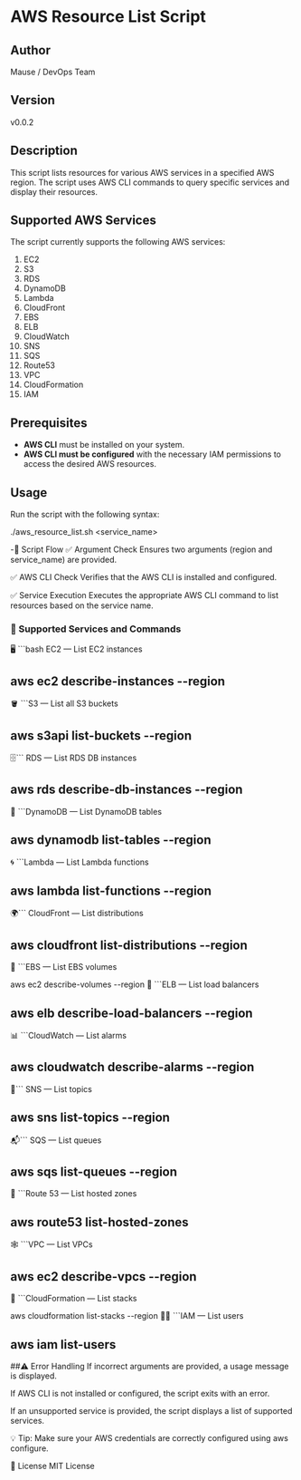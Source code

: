 # AWS Resource List Script

## Author
Mause / DevOps Team

## Version
v0.0.2

## Description
This script lists resources for various AWS services in a specified AWS region. The script uses AWS CLI commands to query specific services and display their resources.

## Supported AWS Services
The script currently supports the following AWS services:

1. EC2
2. S3
3. RDS
4. DynamoDB
5. Lambda
6. CloudFront
7. EBS
8. ELB
9. CloudWatch
10. SNS
11. SQS
12. Route53
13. VPC
14. CloudFormation
15. IAM

## Prerequisites
- **AWS CLI** must be installed on your system.
- **AWS CLI must be configured** with the necessary IAM permissions to access the desired AWS resources.

## Usage

Run the script with the following syntax:

./aws_resource_list.sh <region> <service_name>


-🔄 Script Flow
✅ Argument Check
Ensures two arguments (region and service_name) are provided.

✅ AWS CLI Check
Verifies that the AWS CLI is installed and configured.

✅ Service Execution
Executes the appropriate AWS CLI command to list resources based on the service name.

### 📌 Supported Services and Commands
🖥️ ```bash EC2 — List EC2 instances


## aws ec2 describe-instances --region <region>
🪣 ```S3 — List all S3 buckets

## aws s3api list-buckets --region <region>
🗄️``` RDS — List RDS DB instances

## aws rds describe-db-instances --region <region>
🧮 ```DynamoDB — List DynamoDB tables

## aws dynamodb list-tables --region <region>
🌀 ```Lambda — List Lambda functions

## aws lambda list-functions --region <region>
🌍``` CloudFront — List distributions

## aws cloudfront list-distributions --region <region>
💾 ```EBS — List EBS volumes

aws ec2 describe-volumes --region <region>
🔁 ```ELB — List load balancers

## aws elb describe-load-balancers --region <region>
📊 ```CloudWatch — List alarms

## aws cloudwatch describe-alarms --region <region>
📣``` SNS — List topics

## aws sns list-topics --region <region>
📬``` SQS — List queues


## aws sqs list-queues --region <region>
🧭 ```Route 53 — List hosted zones

## aws route53 list-hosted-zones
🕸️ ```VPC — List VPCs

## aws ec2 describe-vpcs --region <region>
🧱 ```CloudFormation — List stacks

aws cloudformation list-stacks --region <region>
🧑‍💼 ```IAM — List users
## aws iam list-users

##⚠️ Error Handling
If incorrect arguments are provided, a usage message is displayed.

If AWS CLI is not installed or configured, the script exits with an error.

If an unsupported service is provided, the script displays a list of supported services.

💡 Tip: Make sure your AWS credentials are correctly configured using aws configure.

📄 License
MIT License



